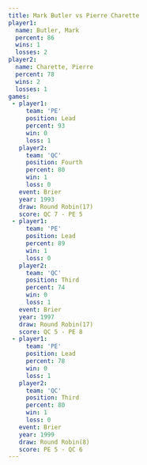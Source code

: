 ```yaml
---
title: Mark Butler vs Pierre Charette
player1:                
  name: Butler, Mark    
  percent: 86           
  wins: 1               
  losses: 2             
player2:                
  name: Charette, Pierre
  percent: 78           
  wins: 2               
  losses: 1             
games:
 - player1:        
     team: 'PE'    
     position: Lead
     percent: 93   
     win: 0        
     loss: 1       
   player2:          
     team: 'QC'      
     position: Fourth
     percent: 80     
     win: 1          
     loss: 0         
   event: Brier         
   year: 1993           
   draw: Round Robin(17)
   score: QC 7 - PE 5   
 - player1:        
     team: 'PE'    
     position: Lead
     percent: 89   
     win: 1        
     loss: 0       
   player2:         
     team: 'QC'     
     position: Third
     percent: 74    
     win: 0         
     loss: 1        
   event: Brier         
   year: 1997           
   draw: Round Robin(17)
   score: QC 5 - PE 8   
 - player1:        
     team: 'PE'    
     position: Lead
     percent: 78   
     win: 0        
     loss: 1       
   player2:         
     team: 'QC'     
     position: Third
     percent: 80    
     win: 1         
     loss: 0        
   event: Brier        
   year: 1999          
   draw: Round Robin(8)
   score: PE 5 - QC 6  
---
```

